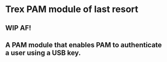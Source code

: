# Trex PAM module of last resort

## WIP AF!

## A PAM module that enables PAM to authenticate a user using a USB key.
